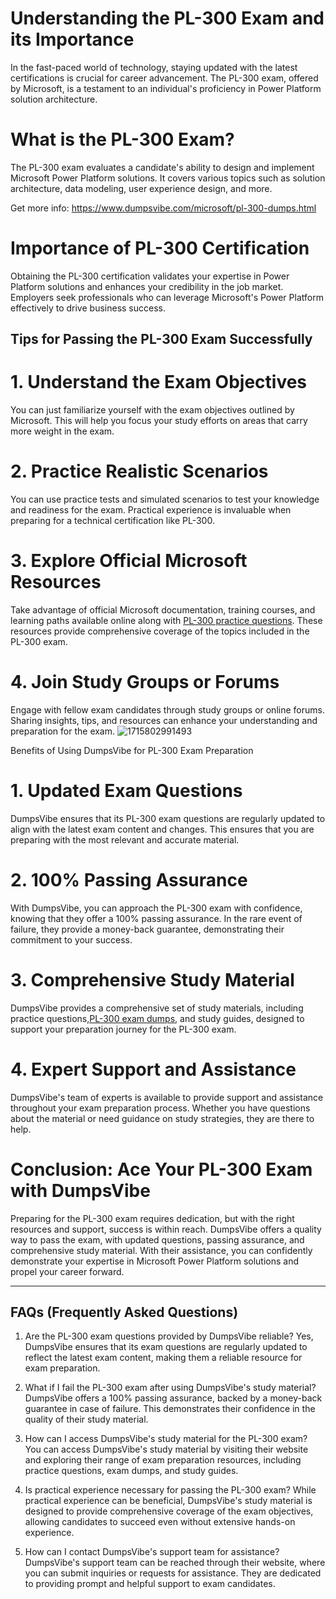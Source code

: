 # Understanding the PL-300 Exam and its Importance
In the fast-paced world of technology, staying updated with the latest certifications is crucial for career advancement. The PL-300 exam, offered by Microsoft, is a testament to an individual's proficiency in Power Platform solution architecture.
# What is the PL-300 Exam?
The PL-300 exam evaluates a candidate's ability to design and implement Microsoft Power Platform solutions. It covers various topics such as solution architecture, data modeling, user experience design, and more.

Get more info: https://www.dumpsvibe.com/microsoft/pl-300-dumps.html
# Importance of PL-300 Certification
Obtaining the PL-300 certification validates your expertise in Power Platform solutions and enhances your credibility in the job market. Employers seek professionals who can leverage Microsoft's Power Platform effectively to drive business success.
## Tips for Passing the PL-300 Exam Successfully
# 1. Understand the Exam Objectives
You can just familiarize yourself with the exam objectives outlined by Microsoft. This will help you focus your study efforts on areas that carry more weight in the exam.
# 2. Practice Realistic Scenarios
You can use practice tests and simulated scenarios to test your knowledge and readiness for the exam. Practical experience is invaluable when preparing for a technical certification like PL-300.
# 3. Explore Official Microsoft Resources
Take advantage of official Microsoft documentation, training courses, and learning paths available online along with [PL-300 practice questions](https://www.dumpsvibe.com/microsoft/pl-300-dumps.html). These resources provide comprehensive coverage of the topics included in the PL-300 exam.
# 4. Join Study Groups or Forums
Engage with fellow exam candidates through study groups or online forums. Sharing insights, tips, and resources can enhance your understanding and preparation for the exam.
![1715802991493](https://github.com/Johnson-00/PL-300-Exam-Dumps/assets/169004960/0f7de2ed-0caf-43bb-967f-70f84329c47e)


Benefits of Using DumpsVibe for PL-300 Exam Preparation
# 1. Updated Exam Questions
DumpsVibe ensures that its PL-300 exam questions are regularly updated to align with the latest exam content and changes. This ensures that you are preparing with the most relevant and accurate material.
# 2. 100% Passing Assurance
With DumpsVibe, you can approach the PL-300 exam with confidence, knowing that they offer a 100% passing assurance. In the rare event of failure, they provide a money-back guarantee, demonstrating their commitment to your success.
# 3. Comprehensive Study Material
DumpsVibe provides a comprehensive set of study materials, including practice questions,[PL-300 exam dumps](https://www.dumpsvibe.com/microsoft/pl-300-dumps.html), and study guides, designed to support your preparation journey for the PL-300 exam.
# 4. Expert Support and Assistance
DumpsVibe's team of experts is available to provide support and assistance throughout your exam preparation process. Whether you have questions about the material or need guidance on study strategies, they are there to help.
# Conclusion: Ace Your PL-300 Exam with DumpsVibe
Preparing for the PL-300 exam requires dedication, but with the right resources and support, success is within reach. DumpsVibe offers a quality way to pass the exam, with updated questions, passing assurance, and comprehensive study material. With their assistance, you can confidently demonstrate your expertise in Microsoft Power Platform solutions and propel your career forward.
________________________________________
## FAQs (Frequently Asked Questions)
1. Are the PL-300 exam questions provided by DumpsVibe reliable? 
Yes, DumpsVibe ensures that its exam questions are regularly updated to reflect the latest exam content, making them a reliable resource for exam preparation.

2. What if I fail the PL-300 exam after using DumpsVibe's study material? 
DumpsVibe offers a 100% passing assurance, backed by a money-back guarantee in case of failure. This demonstrates their confidence in the quality of their study material.

3. How can I access DumpsVibe's study material for the PL-300 exam? 
You can access DumpsVibe's study material by visiting their website and exploring their range of exam preparation resources, including practice questions, exam dumps, and study guides.

4. Is practical experience necessary for passing the PL-300 exam? 
While practical experience can be beneficial, DumpsVibe's study material is designed to provide comprehensive coverage of the exam objectives, allowing candidates to succeed even without extensive hands-on experience.

5. How can I contact DumpsVibe's support team for assistance?
 DumpsVibe's support team can be reached through their website, where you can submit inquiries or requests for assistance. They are dedicated to providing prompt and helpful support to exam candidates.


